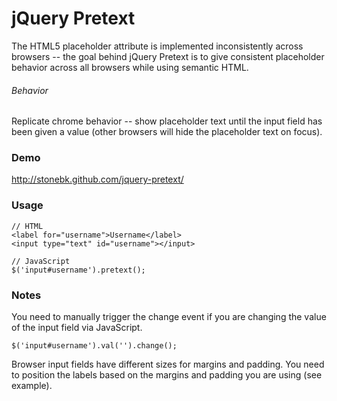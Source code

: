 jQuery Pretext
==============

The HTML5 placeholder attribute is implemented inconsistently across browsers --
the goal behind jQuery Pretext is to give consistent placeholder behavior across
all browsers while using semantic HTML. 

###### Behavior

Replicate chrome behavior -- show placeholder text until the input field has been
given a value (other browsers will hide the placeholder text on focus).

### Demo

http://stonebk.github.com/jquery-pretext/

### Usage

    // HTML
    <label for="username">Username</label>
    <input type="text" id="username"></input>
    
    // JavaScript
    $('input#username').pretext();

### Notes

You need to manually trigger the change event if you are changing the value of
the input field via JavaScript.

    $('input#username').val('').change();

Browser input fields have different sizes for margins and padding. You need to
position the labels based on the margins and padding you are using (see example).